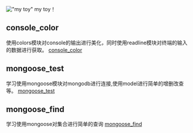 !["my toy"](https://img.shields.io/badge/magicw-toy-green.svg)
my toy！

## console_color
使用colors模块对console的输出进行美化，同时使用readline模块对终端的输入的数据进行获取。
[console_color](https://code.csdn.net/a912293097/nodejstoys/tree/master/consol_colors)

## mongoose_test
学习使用mongoose模块对mongodb进行连接,使用model进行简单的增删改查等。
[mongoose_test](https://code.csdn.net/a912293097/nodejstoys/tree/master/mongoose_test)

## mongoose_find
学习使用mongoose对集合进行简单的查询
[mongoose_find](https://code.csdn.net/a912293097/nodejstoys/tree/master/mongoose_find)